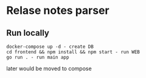 # Relase notes parser


## Run locally


```
docker-compose up -d - create DB
cd frontend && npm install && npm start - run WEB
go run . - run main app
```

later would be moved to compose